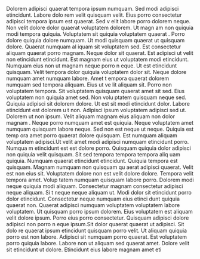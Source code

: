 Dolorem adipisci quaerat tempora ipsum numquam. Sed modi adipisci etincidunt. Labore dolo
rem velit quisquam velit. Eius porro consectetur adipisci tempora ipsum est quaerat. Sed v
elit labore porro dolorem neque. Non velit dolore dolor quaerat voluptatem dolorem. Ut magn
am non quiquia modi tempora quiquia. Voluptatem sit quiquia voluptatem quaerat
.  Porro dolore quiquia dolore numquam. Ut modi quisquam quaerat ut quisquam dolore. Quaerat numquam al
iquam sit voluptatem sed. Est consectetur aliquam quaerat porro magnam. Neque dolor
 sit quaerat. Est adipisci ut velit non etincidunt etincidunt. Est magnam eius ut voluptatem modi etincidunt. Numquam eius non ut magnam neque porro n
eque. Ut est etincidunt quisquam.  Velit tempora dolor quiquia voluptatem dolor sit. Neque dolore numquam amet numquam labore. Amet t
empora quaerat dolorem numquam sed tempora aliquam. Eius ut ve
lit aliquam sit. Porro non voluptatem tempora. Sit voluptatem quisquam quaerat amet sit sed.  Eius voluptatem non quiquia amet sed. Non volu
ptatem quisquam neque sed. Quiquia adipisci sit dolorem dolore. Ut est sit modi etincidunt dolor. Labore etincidunt est dolorem u
t non. Adipisci ipsum voluptatem adipisci sed ut. Dolorem ut non ipsum. Velit aliquam magnam eius aliquam non dolor magnam
.  Neque porro numquam amet est quiquia. Neque voluptatem amet numquam quisquam labore neque. Sed non est neque ut neque. Quiquia est temp
ora amet porro quaerat dolore quisquam. Est numquam aliquam voluptatem adipisci.Ut velit amet modi adipisci numquam etincidunt porro. Numqua
m etincidunt est est dolore porro. Quisquam quiquia dolor adipisci non quiquia velit quisquam. Sit sed tempora tempora tempora aliq
uam quiquia. Numquam quaerat etincidunt etincidunt. Quiquia tempora est quisquam. Magnam numquam non quisquam qu
aerat adipisci quaerat. Velit est non eius sit.  Voluptatem dolore non est velit dolore dolore. Tempora velit tempora amet. Volup
tatem numquam quisquam labore porro. Dolorem modi neque quiquia modi aliquam. Consectetur magnam consectetur adipisci neque aliquam.  Si
t neque neque aliquam ut. Modi dolor sit etincidunt porro dolor etincidunt. Consectetur neque numquam eius etinci
dunt quiquia quaerat non. Quaerat adipisci numquam voluptatem voluptatem labore voluptatem. Ut quisquam porro ipsum
 dolorem. Eius voluptatem est aliquam velit dolore ipsum. Porro eius porro consectetur. Quisquam adipisci dolore adipisci non porro n
eque ipsum.Sit dolor quaerat quaerat ut adipisci. Sit dolo
re quaerat ipsum etincidunt quisquam porro velit. Ut aliquam quiquia porro est non labore. Adipisci sit numquam porro quaerat. Est
 voluptatem porro quiquia labore. Labore non ut aliquam sed quaerat amet. Dolore velit sit etincidunt ut dolore. Etincidunt eius labore magnam amet eti
